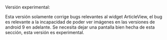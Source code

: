 Versión experimental:

Esta versión solamente corrige bugs relevantes al widget ArticleView, el bug es relevante a la incapacidad de poder ver imágenes en las versiones de android 9 en adelante. Se necesita dejar una pantalla bien hecha de esta sección, esta versión es experimental.